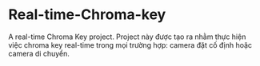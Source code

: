 # Real-time-Chroma-key
A real-time Chroma Key project.
Project này được tạo ra nhằm thực hiện việc chroma key real-time trong mọi trường hợp: camera đặt cố định hoặc camera di chuyển.
